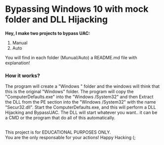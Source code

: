 # Bypassing Windows 10 with mock folder and DLL Hijacking  

**Hey, I make two projects to bypass UAC:**

1. Manual
2. Auto

You will find in each folder (Munual/Auto) a README.md file with explanation!

### How it works?

The program will create a "Windows " folder and the windows will think that this is the original "Windows" folder. The program will copy the "ComputerDefaults.exe" into the "Windows /System32" and then Extract the DLL from the PE section into the "Windows /System32" with the name "Secur32.dll". Start the ComputerDefaults.exe, and this will perform a DLL Hijacking and BypassUAC. The DLL will start whatever you want.. it can be a CMD or the program that do all of this automatically.  

##

This project is for EDUCATIONAL PURPOSES ONLY.       
You are the only responsable for your actions! Happy Hacking (;
